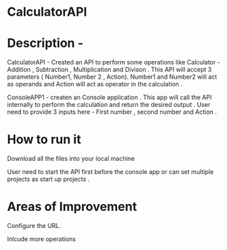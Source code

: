 # CalculatorAPI

# Description - 

CalculatorAPI - Created an API to perform some operations like Calculator - Addition , Subtraction , Multiplication and Divison . This API will accept 3 parameters ( Number1, Number 2 , Action).
Number1 and Number2 will act as operands and Action will act as operator in the calculation . 


ConsoleAPP1 - createn an Console application . This app will call the API internally to perform the calculation and return the desired output . User need to provide 3 inputs here - First number , second number and Action .

# How to run it 

Download all the files into your local machine 

User need to start the API first before the console app or can set multiple projects as start up projects . 

# Areas of Improvement 
Configure the URL.

Inlcude more operations 



